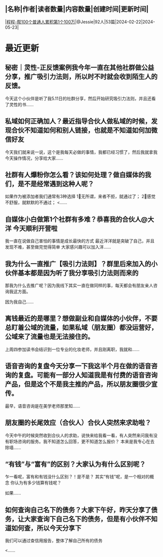 |名称|作者|读者数量|内容数量|创建时间|更新时间|
---
|[程程-帮100个普通人累积第1个100万](https://xiaobot.net/p/Jessie?refer=0b133df9-27dc-423b-8101-639049001c13)|@Jessie|92人|53篇|2024-02-22|2024-05-23|

# 最近更新
## 秘密｜灵性-正反馈案例我今年一直在其他社群做公益分享，推广吸引力法则，所以时不时就会收到陌生人的反馈。

今天这个小伙伴是听了我5.11日的社群分享，然后开始研究吸引力法则，并且还看了灵性的书......
## 私域如何正确加人？最近指导合伙人做私域的时候，发现合伙不知道如何和别人链接，也就是不知道如何加微信好友
今天我们就来说一说，这个是我每天必做的事情，我都已经习惯了，然后我就拿我今天操作情况，分享给大家......
## 社群有人爆粉你怎么看？该如何处理？做自媒体的我们，是不是经常遇到这种人呢？
如果作为被添加者我们通常有3种选择
1⃣️无所谓，来者不拒，就通过了；
2⃣️感觉不舒服，就默默的不通过；
<......
## 自媒体小白做第1个社群有多难？恭喜我的合伙人@大洋 今天顺利开营啦
我一直在说做自己害怕的事情是成长最快的方式
最近洋洋就是突破了自己，并且发现不难，甚至做完觉得简单
大家感兴趣可以加入洋......
## 我为什么一直推广【吸引力法则】？群里后来加入的小伙伴基本都是因为听了我分享吸引力法则而来的
那我为什么去推广呢？因为我线下其实一直在做同样的事，每天都会有朋友亲人咨询我这方面。

因为我自己......
## 离钱最近的是哪里？想做副业和自媒体的小伙伴，不要总盯着公域的流量，如果私域（朋友圈）都没运营好，公域来了流量也是无法接住的。

上周四参加读书会结识到一位专业的化妆老师，并且刚离职，我就和......
## 语音咨询的复盘今天分享一下我这半个月在做的语音咨询的复盘。可能有一部分人知道我是有付费的语音咨询产品，但是这个不是我主推的产品，所以朋友圈很少宣传。

最早，语音咨询是在美学老师那里知......
## 朋友圈的长尾效应（合伙人）合伙人突然来求助啦？
今天中午的时候突然收到合伙人的求助，说快来给我看一看，有人突然来问我有没有职场咨询的服务。我不知道怎么回答，更不知道怎么报价？
本来是我专心在去除墙......
## “有钱”与“富有”的区别？大家认为有什么区别呢？
乍一看呢，富有和有钱没什么区别？！是不是？
其实“有钱”呢，是一个相对的概念
你认为有多少钱算有钱呢？

如果......
## 如何查询自己名下的债务？大家下午好，昨天分享了债务，让大家查询下自己名下的债务，但是有小伙伴不知道如何查，所以今天分享下

我们可以通过查信用报告，整体了解自己所有的债务

<......

